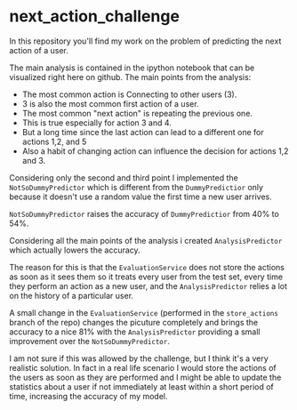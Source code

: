 # next_action_challenge

In this repository you'll find my work on the problem of predicting
the next action of a user.

The main analysis is contained in the ipython notebook that can be
visualized right here on github.
The main points from the analysis:
  - The most common action is Connecting to other users (3).
  - 3 is also the most common first action of a user.
  - The most common "next action" is repeating the previous one.
  - This is true especially for action 3 and 4.
  - But a long time since the last action can lead to a different one for actions 1,2, and 5
  - Also a habit of changing action can influence the decision for actions 1,2 and 3.

Considering only the second and third point I implemented 
the `NotSoDummyPredictor` which is different from the `DummyPredictior` 
only because it doesn't use a random value the first time a new user arrives.

`NotSoDummyPredictor` raises the accuracy of  `DummyPredictior` from 40% to 54%.

Considering all the main points of the analysis i created `AnalysisPredictor`
which actually lowers the accuracy.

The reason for this is that the `EvaluationService` does not store the 
actions as soon as it sees them so it treats every user from the test set, 
every time they perform an action as a new user, and the `AnalysisPredictor`
relies a lot on the history of a particular user.

A small change in the `EvaluationService` (performed in the 
`store_actions` branch of the repo) changes the picuture completely 
and brings the accuracy to a nice 81% with the `AnalysisPredictor` 
providing a small improvement over the `NotSoDummyPredictor`.

I am not sure if this was allowed by the challenge, but I think it's a very
realistic solution. In fact in a real life scenario I would store the actions
of the users as soon as they are performed and I might be able to update
the statistics about a user if not immediately at least within a short period
of time, increasing the accuracy of my model.

